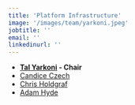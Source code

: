 ```yaml
---
title: 'Platform Infrastructure'
image: '/images/team/yarkoni.jpeg'
jobtitle: ''
email: ''
linkedinurl: ''
---
```


* **[Tal Yarkoni](https://talyarkoni.org/) - Chair**
* [Candice Czech](https://ca.linkedin.com/in/candiceczech)
* [Chris Holdgraf](https://bids.berkeley.edu/people/chris-holdgraf)
* [Adam Hyde](https://www.adamhyde.net/)
